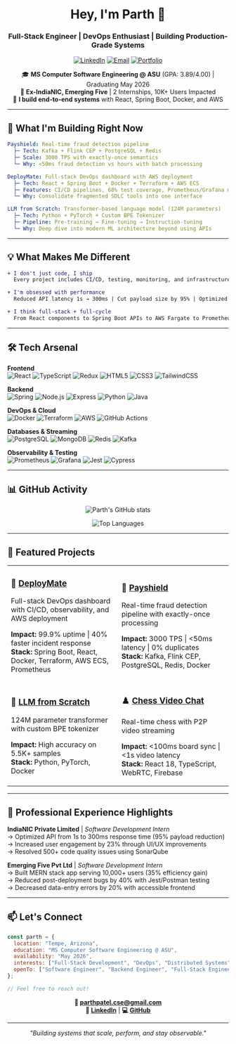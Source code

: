 <div align="center">

# Hey, I'm Parth 👋

### Full-Stack Engineer | DevOps Enthusiast | Building Production-Grade Systems

[![LinkedIn](https://img.shields.io/badge/LinkedIn-0077B5?style=for-the-badge&logo=linkedin&logoColor=white)](https://linkedin.com/in/Parth111)
[![Email](https://img.shields.io/badge/Email-D14836?style=for-the-badge&logo=gmail&logoColor=white)](mailto:parthpatel.cse@gmail.com)
[![Portfolio](https://img.shields.io/badge/Portfolio-000000?style=for-the-badge&logo=About.me&logoColor=white)](#)

🎓 **MS Computer Software Engineering @ ASU** (GPA: 3.89/4.00) | Graduating May 2026  
💼 **Ex-IndiaNIC, Emerging Five** | 2 Internships, 10K+ Users Impacted  
🚀 **I build end-to-end systems** with React, Spring Boot, Docker, and AWS

</div>

---

## 🔨 What I'm Building Right Now

```yaml
Payshield: Real-time fraud detection pipeline
  ├─ Tech: Kafka + Flink CEP + PostgreSQL + Redis
  ├─ Scale: 3000 TPS with exactly-once semantics
  └─ Why: <50ms fraud detection vs hours with batch processing

DeployMate: Full-stack DevOps dashboard with AWS deployment
  ├─ Tech: React + Spring Boot + Docker + Terraform + AWS ECS
  ├─ Features: CI/CD pipelines, 68% test coverage, Prometheus/Grafana monitoring
  └─ Why: Consolidate fragmented SDLC tools into one interface

LLM from Scratch: Transformer-based language model (124M parameters)
  ├─ Tech: Python + PyTorch + Custom BPE Tokenizer
  ├─ Pipeline: Pre-training → Fine-tuning → Instruction-tuning
  └─ Why: Deep dive into modern ML architecture beyond using APIs
```

---

## 💡 What Makes Me Different

```diff
+ I don't just code, I ship
  Every project includes CI/CD, testing, monitoring, and infrastructure-as-code

+ I'm obsessed with performance
  Reduced API latency 1s → 300ms | Cut payload size by 95% | Optimized for p95 < 500ms

+ I think full-stack + full-cycle
  From React components to Spring Boot APIs to AWS Fargate to Prometheus alerts
```

---

## 🛠️ Tech Arsenal

**Frontend**  
![React](https://img.shields.io/badge/React-20232A?style=flat&logo=react&logoColor=61DAFB)
![TypeScript](https://img.shields.io/badge/TypeScript-007ACC?style=flat&logo=typescript&logoColor=white)
![Redux](https://img.shields.io/badge/Redux-593D88?style=flat&logo=redux&logoColor=white)
![HTML5](https://img.shields.io/badge/HTML5-E34F26?style=flat&logo=html5&logoColor=white)
![CSS3](https://img.shields.io/badge/CSS3-1572B6?style=flat&logo=css3&logoColor=white)
![TailwindCSS](https://img.shields.io/badge/Tailwind-38B2AC?style=flat&logo=tailwind-css&logoColor=white)

**Backend**  
![Spring](https://img.shields.io/badge/Spring_Boot-6DB33F?style=flat&logo=spring&logoColor=white)
![Node.js](https://img.shields.io/badge/Node.js-339933?style=flat&logo=nodedotjs&logoColor=white)
![Express](https://img.shields.io/badge/Express-000000?style=flat&logo=express&logoColor=white)
![Python](https://img.shields.io/badge/Python-3776AB?style=flat&logo=python&logoColor=white)
![Java](https://img.shields.io/badge/Java-ED8B00?style=flat&logo=openjdk&logoColor=white)

**DevOps & Cloud**  
![Docker](https://img.shields.io/badge/Docker-2496ED?style=flat&logo=docker&logoColor=white)
![Terraform](https://img.shields.io/badge/Terraform-7B42BC?style=flat&logo=terraform&logoColor=white)
![AWS](https://img.shields.io/badge/AWS-232F3E?style=flat&logo=amazon-aws&logoColor=white)
![GitHub Actions](https://img.shields.io/badge/GitHub_Actions-2088FF?style=flat&logo=github-actions&logoColor=white)

**Databases & Streaming**  
![PostgreSQL](https://img.shields.io/badge/PostgreSQL-316192?style=flat&logo=postgresql&logoColor=white)
![MongoDB](https://img.shields.io/badge/MongoDB-4EA94B?style=flat&logo=mongodb&logoColor=white)
![Redis](https://img.shields.io/badge/Redis-DC382D?style=flat&logo=redis&logoColor=white)
![Kafka](https://img.shields.io/badge/Apache_Kafka-231F20?style=flat&logo=apache-kafka&logoColor=white)

**Observability & Testing**  
![Prometheus](https://img.shields.io/badge/Prometheus-E6522C?style=flat&logo=prometheus&logoColor=white)
![Grafana](https://img.shields.io/badge/Grafana-F46800?style=flat&logo=grafana&logoColor=white)
![Jest](https://img.shields.io/badge/Jest-C21325?style=flat&logo=jest&logoColor=white)
![Cypress](https://img.shields.io/badge/Cypress-17202C?style=flat&logo=cypress&logoColor=white)

---

## 📊 GitHub Activity

<div align="center">

![Parth's GitHub stats](https://github-readme-stats.vercel.app/api?username=Parth-Patel007&show_icons=true&theme=tokyonight&hide_border=true&count_private=true)

![Top Languages](https://github-readme-stats.vercel.app/api/top-langs/?username=Parth-Patel007&layout=compact&theme=tokyonight&hide_border=true&langs_count=8)

</div>

---

## 🎯 Featured Projects

<table>
<tr>
<td width="50%">

### 🚀 [DeployMate](https://github.com/Parth-Patel007/deploymate)
Full-stack DevOps dashboard with CI/CD, observability, and AWS deployment

**Impact:** 99.9% uptime | 40% faster incident response  
**Stack:** Spring Boot, React, Docker, Terraform, AWS ECS, Prometheus

</td>
<td width="50%">

### 🔐 [Payshield](https://github.com/Parth-Patel007/payshield)
Real-time fraud detection pipeline with exactly-once processing

**Impact:** 3000 TPS | <50ms latency | 0% duplicates  
**Stack:** Kafka, Flink CEP, PostgreSQL, Redis, Docker

</td>
</tr>
<tr>
<td width="50%">

### 🤖 [LLM from Scratch](https://github.com/Parth-Patel007/LLM-From-Scratch)
124M parameter transformer with custom BPE tokenizer

**Impact:** High accuracy on 5.5K+ samples  
**Stack:** Python, PyTorch, Docker

</td>
<td width="50%">

### ♟️ [Chess Video Chat](https://github.com/Parth-Patel007/chess-video-chat)
Real-time chess with P2P video streaming

**Impact:** <100ms board sync | <1s video latency  
**Stack:** React 18, TypeScript, WebRTC, Firebase

</td>
</tr>
</table>

---

## 💼 Professional Experience Highlights

**IndiaNIC Private Limited** | *Software Development Intern*  
→ Optimized API from 1s to 300ms response time (95% payload reduction)  
→ Increased user engagement by 23% through UI/UX improvements  
→ Resolved 500+ code quality issues using SonarQube

**Emerging Five Pvt Ltd** | *Software Development Intern*  
→ Built MERN stack app serving 10,000+ users (35% efficiency gain)  
→ Reduced post-deployment bugs by 40% with Jest/Postman testing  
→ Decreased data-entry errors by 20% with accessible frontend

---

## 📫 Let's Connect

```javascript
const parth = {
  location: "Tempe, Arizona",
  education: "MS Computer Software Engineering @ ASU",
  availability: "May 2026",
  interests: ["Full-Stack Development", "DevOps", "Distributed Systems", "Cloud Infrastructure"],
  openTo: ["Software Engineer", "Backend Engineer", "Full-Stack Engineer", "DevOps Engineer"]
};

// Feel free to reach out!
```

<div align="center">

**📧 parthpatel.cse@gmail.com**  
**🔗 [LinkedIn](https://linkedin.com/in/Parth111)** | **💻 [GitHub](https://github.com/Parth-Patel007)**

---

*"Building systems that scale, perform, and stay observable."*

</div>
